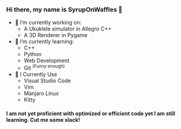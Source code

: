 ### Hi there, my name is SyrupOnWaffles  👋

- 🔭 I’m currently working on:
    - A Ukuklele simulator in Allegro C++ 
    - A 3D Renderer in Pygame 
- 🌱 I’m currently learning:
    - C++ 
    - Python 
    - Web Development 
    - Git <sup>(Funny enough)<sup>
- 🧰 I Currently Use 
    - Visual Studio Code
    - Vim
    - Manjaro Linux 
    - Kitty           
    
#### I am not yet proficient with optimized or efficient code yet I am still learning. Cut me some slack!


